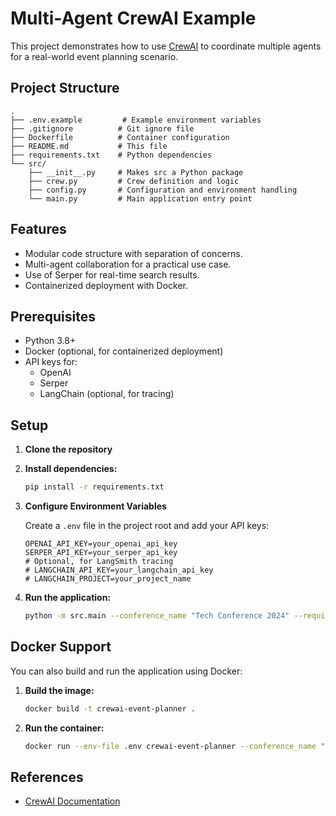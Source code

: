 # Multi-Agent CrewAI Example

This project demonstrates how to use [CrewAI](https://docs.crewai.com/) to coordinate multiple agents for a real-world event planning scenario.

## Project Structure

```
.
├── .env.example         # Example environment variables
├── .gitignore          # Git ignore file
├── Dockerfile          # Container configuration
├── README.md           # This file
├── requirements.txt    # Python dependencies
└── src/
    ├── __init__.py     # Makes src a Python package
    ├── crew.py         # Crew definition and logic
    ├── config.py       # Configuration and environment handling
    └── main.py         # Main application entry point
```

## Features

- Modular code structure with separation of concerns.
- Multi-agent collaboration for a practical use case.
- Use of Serper for real-time search results.
- Containerized deployment with Docker.

## Prerequisites

- Python 3.8+
- Docker (optional, for containerized deployment)
- API keys for:
  - OpenAI
  - Serper
  - LangChain (optional, for tracing)

## Setup

1.  **Clone the repository**

2.  **Install dependencies:**
    ```bash
    pip install -r requirements.txt
    ```

3.  **Configure Environment Variables**

    Create a `.env` file in the project root and add your API keys:
    ```env
    OPENAI_API_KEY=your_openai_api_key
    SERPER_API_KEY=your_serper_api_key
    # Optional, for LangSmith tracing
    # LANGCHAIN_API_KEY=your_langchain_api_key
    # LANGCHAIN_PROJECT=your_project_name
    ```

4.  **Run the application:**
    ```bash
    python -m src.main --conference_name "Tech Conference 2024" --requirements "Capacity for 1000 people"
    ```

## Docker Support

You can also build and run the application using Docker:

1.  **Build the image:**
    ```bash
    docker build -t crewai-event-planner .
    ```

2.  **Run the container:**
    ```bash
    docker run --env-file .env crewai-event-planner --conference_name "Tech Conference 2024" --requirements "Capacity for 1000 people"
    ```

## References

- [CrewAI Documentation](https://docs.crewai.com/)
